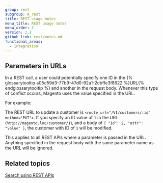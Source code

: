 ```yaml
---
group: rest
subgroup: A_rest
title: REST usage notes
menu_title: REST usage notes
menu_order: 7
version: 2.2
github_link: rest/notes.md
functional_areas:
  - Integration
---
```


## Parameters in URLs

In a REST call, a user could potentially specify one ID in the {% glossarytooltip a05c59d3-77b9-47d0-92a1-2cbffe3f8622 %}URL{% endglossarytooltip %} and another in the request body. Whenever this type of conflict occurs, Magento uses the value specified in the URL.

For example:

The REST URL to update a customer is `<route url="/V1/customers/:id" method="PUT">`.  If you specify an ID value of `1` in the URL (`http://magento.loc/customer/1`), and a body of `{ "id": 2, "attr": "value" }`, the customer with ID of `1` will be modified.

This applies to all REST APIs where a parameter is passed in the URL. Anything specified in the request body with the same parameter name as the URL will be ignored.

## Related topics
[Search using REST APIs]({{page.baseurl}}/rest/performing-searches.html)
